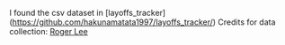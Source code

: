 I found the csv dataset in [layoffs_tracker] (https://github.com/hakunamatata1997/layoffs_tracker/)
Credits for data collection: [Roger Lee](https://www.rogerlee.com/)